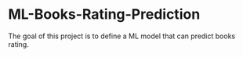 # ML-Books-Rating-Prediction
The goal of this project is to define a ML model that can predict books rating. 
